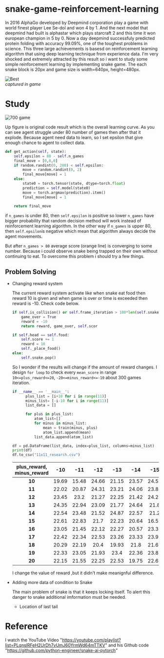 # snake-game-reinforcement-learning
In 2016 AlphaGo developed by Deepmind corporation play a game with world finest player Lee Se-dol and won 4 by 1. And the next model that deepmind had built is alphastar which plays starcraft 2 and this time it won european champion in 5 by 0. Now a day deepmind successfuly predicted protein folding with accuracy 99.09%, one of the toughest problems in science. This three large achievements is basesd on reinforcement learning algorithm that using deep learning technique from experience data. I'm very shocked and extremely attracted by this result so i want to study some simple reinforcement learning by implementing snake game. The each snake block is 20px and game size is width=640px, height=480px.

![Best](https://user-images.githubusercontent.com/87563747/146955117-a1d34a12-4451-46c4-a414-8a883be99dd8.gif)    
_captured in game_

# Study

![700 game](https://user-images.githubusercontent.com/87563747/146956643-dd3497a5-3c14-4636-bcb6-320eb3eb89ab.png)
          
Up figure is original code result which is the overall learning curve. As you can see agent struggle under 80 number of games then after that it explode. Because agent need data to learn, so I set epsilon that give enough chance to agent to collect data. 

```python
def get_action(self, state):
    self.epsilon = 80 - self.n_games
    final_move = [0,0,0]
    if random.randint(0, 200) < self.epsilon:
        move = random.randint(0, 2)
        final_move[move] = 1
    else:
        state0 = torch.tensor(state, dtype=torch.float)
        prediction = self.model(state0)
        move = torch.argmax(prediction).item()
        final_move[move] = 1
        
    return final_move
```
if `n_games` is under 80, then `self.epsilon` is positive so lower `n_games` have bigger probability that random decision method will work instead of reinforcement learning algorithm. In the other way if `n_games` is upper 80, then `self.epsilon`is negative which mean that algorithm always decide the agent movements.

But after `n_games > 80` average score (orange line) is converging to some number. Because i could observe snake being trapped on their own without continuing to eat. To overcome this problem i should try a few things.

## Problem Solving

+ Changing reward system

    The current reward system activate like when snake eat food then reward 10 is given and when game is over or time is exceeded then reward is -10. Check code below.
    
    ```python
    if self.is_collision() or self.frame_iteration > 100*len(self.snake):
        game_over = True
        reward = -10
        return reward, game_over, self.scor
    
    if self.head == self.food:
        self.score += 1
        reward = 10
        self._place_food()
    else:
        self.snake.pop()
    ```
    So I wonder if the results will change if the amount of reward changes. I design `for loop` to check every `mean_score` in range `10<=plus_reward<=20`, `-20<=minus_reward<=-10` about 300 games iteration.
    ```python
    if __name__ == '__main__':
          plus_list = [i+10 for i in range(11)]
          minus_list= [-i-10 for i in range(11)]
          list_data = []

          for plus in plus_list:
              atom_list=[]
              for minus in minus_list:
                  mean = train(minus, plus)
                  atom_list.append(mean)
              list_data.append(atom_list)
    
    df = pd.DataFrame(list_data, index=plus_list, columns=minus_list)
    print(df)
    df.to_csv("11x11_research.csv")
    ```
    | **plus_reward, minus_reward** | **-10** | **-11** | **-12** | **-13** | **-14** | **-15** | **-16** | **-17** | **-18** | **-19** | **-20** |
    | :---: | :---: | :---: | :---: | :---: | :---: | :---: | :---: | :---: | :---: | :---: | :---: |
    | **10** | 19.69 | 15.48 | 24.66 | 21.15 | 23.57 | 24.58 | 20.52 | 23.91 | 23.68 | 22.32 | 18.47 |
    | **11** | 22.02 | 20.87 | 24.31 | 23.21 | 24.06 | 23.88 | 16.97 | 22.3 | 18.76 | 20.89 | 20.4 |
    | **12** | 23.45 | 23.2 | 21.27 | 22.25 | 21.42 | 24.24 | 23.94 | 23.78 | 23.85 | 18.85 | 21.02 |
    | **13** | 24.35 | 22.94 | 23.09 | 21.77 | 24.64 | 21.8 | 22.86 | 22.88 | 23.61 | 20.7 | 23.51 |
    | **14** | 22.54 | 23.48 | 21.52 | 24.87 | 22.57 | 21.2 | 23.63 | 24.31 | 20.97 | 20.57 | 18.0 |
    | **15** | 22.61 | 22.83 | 21.7 | 22.23 | 20.64 | 16.55 | 21.8 | 24.56 | 22.55 | 21.73 | 23.11 |
    | **16** | 23.05 | 21.45 | 22.12 | 22.27 | 20.57 | 23.35 | 24.11 | 22.38 | 23.84 | 21.67 | 23.23 |
    | **17** | 22.42 | 22.34 | 22.53 | 23.26 | 23.33 | 23.92 | 24.21 | 22.46 | 22.44 | 23.4 | 24.73 |
    | **18** | 20.29 | 22.19 | 20.4 | 19.93 | 21.8 | 21.66 | 22.82 | 23.4 | 20.32 | 15.12 | 23.45 |
    | **19** | 22.33 | 23.05 | 21.93 | 23.4 | 22.36 | 23.81 | 21.55 | 17.06 | 23.24 | 21.99 | 18.2 |
    | **20** | 22.15 | 21.55 | 22.25 | 22.53 | 19.75 | 22.63 | 18.88 | 22.55 | 22.29 | 19.84 | 23.05 |
    
    
    I change the value of reward ,but it didn't make meanignful difference.
    

+ Adding more data of condition to Snake

  The main problem of snake is that it keeps locking itself. To alert this danger to snake additional imformation must be needed.

  + Location of last tail

# Reference
I watch the YouTube Video "https://youtube.com/playlist?list=PLqnslRFeH2UrDh7vUmJ60YrmWd64mTTKV" and his Github code "https://github.com/python-engineer/snake-ai-pytorch"

